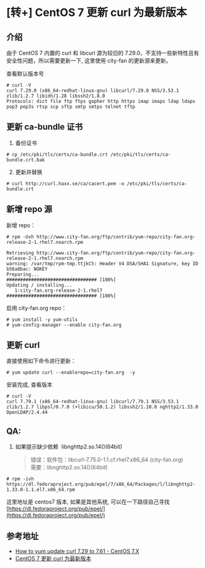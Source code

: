 # [转+] CentOS 7 更新 curl 为最新版本

## 介绍

由于 CentOS 7 内置的 curl 和 libcurl 源为较旧的 7.29.0，不支持一些新特性且有安全性问题，所以需要更新一下, 这里使用 city-fan 的更新源来更新。

查看默认版本号

```
# curl -V
curl 7.29.0 (x86_64-redhat-linux-gnu) libcurl/7.29.0 NSS/3.53.1 zlib/1.2.7 libidn/1.28 libssh2/1.8.0
Protocols: dict file ftp ftps gopher http https imap imaps ldap ldaps pop3 pop3s rtsp scp sftp smtp smtps telnet tftp
```

## 更新 ca-bundle 证书

1. 备份证书

```
# cp /etc/pki/tls/certs/ca-bundle.crt /etc/pki/tls/certs/ca-bundle.crt.bak
```

2. 更新并替换

```
# curl http://curl.haxx.se/ca/cacert.pem -o /etc/pki/tls/certs/ca-bundle.crt
```

## 新增 repo 源

新增 repo：

```
# rpm -Uvh http://www.city-fan.org/ftp/contrib/yum-repo/city-fan.org-release-2-1.rhel7.noarch.rpm

Retrieving http://www.city-fan.org/ftp/contrib/yum-repo/city-fan.org-release-2-1.rhel7.noarch.rpm
warning: /var/tmp/rpm-tmp.ttjkC5: Header V4 DSA/SHA1 Signature, key ID b56a8bac: NOKEY
Preparing...                          ################################# [100%]
Updating / installing...
   1:city-fan.org-release-2-1.rhel7   ################################# [100%]
```

启用 city-fan.org repo：

```
# yum install -y yum-utils
# yum-config-manager --enable city-fan.org
```

## 更新 curl

直接使用如下命令进行更新：

```
# yum update curl --enablerepo=city-fan.org  -y
```

安装完成, 查看版本

```
# curl -V
curl 7.79.1 (x86_64-redhat-linux-gnu) libcurl/7.79.1 NSS/3.53.1 zlib/1.2.7 libpsl/0.7.0 (+libicu/50.1.2) libssh2/1.10.0 nghttp2/1.33.0 OpenLDAP/2.4.44
```

## QA:

1. 如果提示缺少依赖  libnghttp2.so.14()(64bit)
    > 错误：软件包：libcurl-7.75.0-1.1.cf.rhel7.x86_64 (city-fan.org)
    >           需要：libnghttp2.so.14()(64bit)

```
# rpm -ivh https://dl.fedoraproject.org/pub/epel/7/x86_64/Packages/l/libnghttp2-1.33.0-1.1.el7.x86_64.rpm
```

这里地址是 centos7 版本, 如果是其他系统, 可以在一下路径自己寻找 [https://dl.fedoraproject.org/pub/epel/](https://dl.fedoraproject.org/pub/epel/)

## 参考地址

-   [How to yum update curl 7.29 to 7.61 - CentOS 7.X](https://qiita.com/tkprof/items/5460b8d603cbbc542c8c)
-   [CentOS 7 更新 curl 为最新版本](https://www.htcp.net/337.html)
